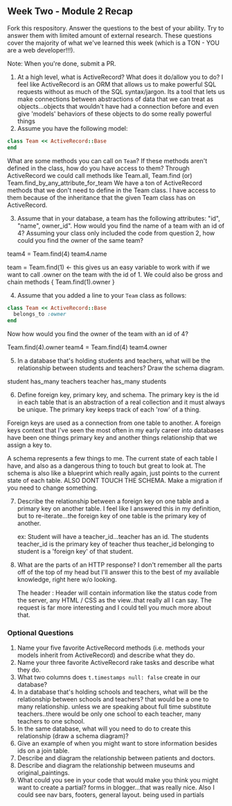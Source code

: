 ## Week Two - Module 2 Recap

Fork this respository. Answer the questions to the best of your ability. Try to answer them with limited amount of external research. These questions cover the majority of what we've learned this week (which is a TON - YOU are a web developer!!!).

Note: When you're done, submit a PR.

1. At a high level, what is ActiveRecord? What does it do/allow you to do?
  I feel like ActiveRecord is an ORM that allows us to make powerful SQL requests without as much of the SQL syntax/jargon.
  Its a tool that lets us make connections between abstractions of data that we can treat as objects...objects that wouldn't
  have had a connection before and even give 'models' behaviors of these objects to do some really powerful things
2. Assume you have the following model:

```ruby
class Team << ActiveRecord::Base
end
```

What are some methods you can call on `Team`? If these methods aren't defined in the class, how do you have access to them?
  Through ActiveRecord we could call methods like Team.all, Team.find (or) Team.find_by_any_attribute_for_team
  We have a ton of ActiveRecord methods that we don't need to define in the Team class. I have access to them because of the
  inheritance that the given Team class has on ActiveRecord.


3. Assume that in your database, a team has the following attributes: "id", "name", owner_id". How would you find the name of a team with an id of 4? Assuming your class only included the code from question 2, how could you find the owner of the same team?

  team4 = Team.find(4)
  team4.name

  team = Team.find(1) <- this gives us an easy variable to work with if we want to call .owner on the team with the id of 1.
  We could also be gross and chain methods {
    Team.find(1).owner
  }




4. Assume that you added a line to your `Team` class as follows:

```ruby
class Team << ActiveRecord::Base
  belongs_to :owner
end
```

Now how would you find the owner of the team with an id of 4?

Team.find(4).owner
team4 = Team.find(4)
team4.owner

5. In a database that's holding students and teachers, what will be the relationship between students and teachers? Draw the schema diagram.

student has_many teachers
teacher has_many students


6. Define foreign key, primary key, and schema.
  The primary key is the id in each table that is an abstraction of a real collection and it must always be unique. The primary key keeps track of each 'row' of a thing.

  Foreign keys are used as a connection from one table to another. A foreign keys context that I've seen the most often in my early career into databases have been one things primary key and another things relationship that we assign a key to.

  A schema represents a few things to me. The current state of each table I have, and also as a dangerous thing to touch but great to look at. The schema is also like a blueprint which really again, just points to the current state of each table.
  ALSO DONT TOUCH THE SCHEMA. Make a migration if you need to change something.


7. Describe the relationship between a foreign key on one table and a primary key on another table.
  I feel like I answered this in my definition, but to re-iterate...the foreign key of one table is the primary key of another.

    ex: Student will have a teacher_id...teacher has an id. The students teacher_id is the primary key of teacher thus teacher_id belonging to student is a 'foreign key' of that student.

8. What are the parts of an HTTP response?
  I don't remember all the parts off of the top of my head but I'll answer this to the best of my available knowledge, right here w/o looking.

      The header : Header will contain information like the status code from the server, any HTML / CSS as the view..that really all I can say. The request is far more interesting and I could tell you much more about that.

### Optional Questions

1. Name your five favorite ActiveRecord methods (i.e. methods your models inherit from ActiveRecord) and describe what they do.
2. Name your three favorite ActiveRecord rake tasks and describe what they do.
3. What two columns does `t.timestamps null: false` create in our database?
4. In a database that's holding schools and teachers, what will be the relationship between schools and teachers?
  that would be a one to many relationship. unless we are speaking about full time substitute teachers..there would be only one school to each teacher, many teachers to one school.
5. In the same database, what will you need to do to create this relationship (draw a schema diagram)?
6. Give an example of when you might want to store information besides ids on a join table.
7. Describe and diagram the relationship between patients and doctors.
8. Describe and diagram the relationship between museums and original_paintings.
9. What could you see in your code that would make you think you might want to create a partial?
  forms in blogger...that was really nice. Also I could see nav bars, footers, general layout. being used in partials
